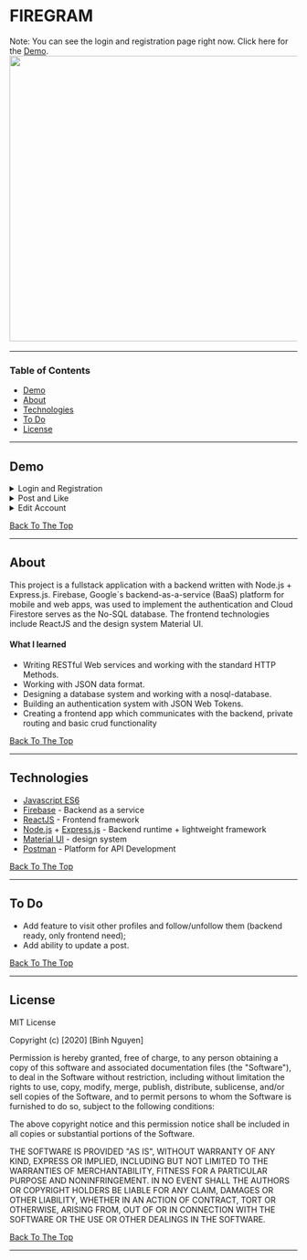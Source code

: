 # FIREGRAM

Note: You can see the login and registration page right now. Click here for the [Demo](#demo).
<img width="900" height="500" src="https://github.com/Atska/firegram/blob/master/gitPictures/Home.jpg"></img>

---
### Table of Contents

- [Demo](#demo)
- [About](#about)
- [Technologies](#technologies)
- [To Do](#to-do)
- [License](#license)

---
## Demo

<details> <summary>Login and Registration</summary>
  <ul>
    <li>Login and Registration done with firebase and JSON Web Tokens.</li>
    <li>Validation of the input is done in the backend with the support of firebase.</li>
  </ul>
  <img src="https://github.com/Atska/firegram/blob/master/gitPictures/LoginRegistration.gif">
</details>


<details> <summary>Post and Like</summary>
  <img src="https://github.com/Atska/firegram/blob/master/gitPictures/PostLike.gif">
</details>

<details> <summary>Edit Account</summary>
  <ul>
    <li>I recorded the video with the inbuild windows recorder, so it looks like the profile picture magically changes, but the action simply was not displayed. </li>
  </ul>
  <img src="https://github.com/Atska/firegram/blob/master/gitPictures/ChangePicture.gif">
</details>

[Back To The Top](#firegram)

---
## About

This project is a fullstack application with a backend written with Node.js + Express.js. Firebase, Google´s backend-as-a-service (BaaS) platform for mobile and web apps, was used to implement the authentication and Cloud Firestore serves as the No-SQL database. The frontend technologies include ReactJS and the design system Material UI.

#### What I learned
- Writing RESTful Web services and working with the standard HTTP Methods.
- Working with JSON data format.
- Designing a database system and working with a nosql-database.
- Building an authentication system with JSON Web Tokens.
- Creating a frontend app which communicates with the backend, private routing and 
  basic crud functionality

[Back To The Top](#firegram)

---
## Technologies

- [Javascript ES6](https://developer.mozilla.org/de/docs/Web/JavaScript)
- [Firebase](https://firebase.google.com/) - Backend as a service
- [ReactJS](https://reactjs.org/docs/getting-started.html) - Frontend framework
- [Node.js](https://nodejs.org/en/) + [Express.js](https://expressjs.com/de/) - Backend runtime + lightweight framework
- [Material UI](https://material-ui.com/) - design system
- [Postman](https://www.postman.com/) - Platform for API Development

[Back To The Top](#firegram)

---

## To Do

- Add feature to visit other profiles and follow/unfollow them (backend ready, only frontend need);
- Add ability to update a post. 

[Back To The Top](#firegram)

---

## License

MIT License

Copyright (c) [2020] [Binh Nguyen]

Permission is hereby granted, free of charge, to any person obtaining a copy
of this software and associated documentation files (the "Software"), to deal
in the Software without restriction, including without limitation the rights
to use, copy, modify, merge, publish, distribute, sublicense, and/or sell
copies of the Software, and to permit persons to whom the Software is
furnished to do so, subject to the following conditions:

The above copyright notice and this permission notice shall be included in all
copies or substantial portions of the Software.

THE SOFTWARE IS PROVIDED "AS IS", WITHOUT WARRANTY OF ANY KIND, EXPRESS OR
IMPLIED, INCLUDING BUT NOT LIMITED TO THE WARRANTIES OF MERCHANTABILITY,
FITNESS FOR A PARTICULAR PURPOSE AND NONINFRINGEMENT. IN NO EVENT SHALL THE
AUTHORS OR COPYRIGHT HOLDERS BE LIABLE FOR ANY CLAIM, DAMAGES OR OTHER
LIABILITY, WHETHER IN AN ACTION OF CONTRACT, TORT OR OTHERWISE, ARISING FROM,
OUT OF OR IN CONNECTION WITH THE SOFTWARE OR THE USE OR OTHER DEALINGS IN THE
SOFTWARE.

[Back To The Top](#firegram)

---
